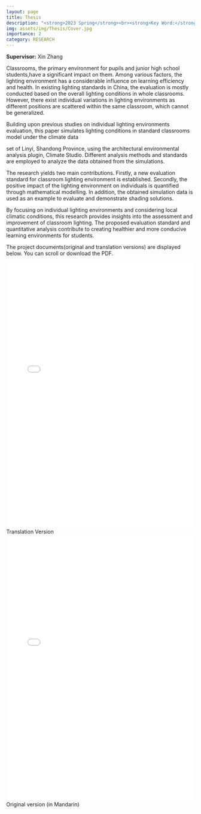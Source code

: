 ```yaml
---
layout: page
title: Thesis
description: "<strong>2023 Spring</strong><br><strong>Key Word:</strong> Thesis; Light Environement; School classroom lighting environment; Daylighting standards; Daylighting simulation; Climate Studio"
img: assets/img/Thesis/Cover.jpg
importance: 2
category: RESEARCH
---
```


<style>
.pdf-container-A4 {
  position: relative;
  width: 100%;
  aspect-ratio: 1.414 / 1; /* A4比例 */
  overflow: hidden;
  /* border-radius: 8px; */
  /* box-shadow: 0 2px 8px rgba(0,0,0,0.15); */
}
.pdf-container-A4-vertical {
  position: relative;
  width: 100%;
  aspect-ratio: 1 / 1.414; /* A4比例 */
  overflow: hidden;
  /* border-radius: 8px; */
  /* box-shadow: 0 2px 8px rgba(0,0,0,0.15); */
}
.pdf-container-square {
  position: relative;
  width: 100%;
  aspect-ratio: 1; 
  overflow: hidden;
  /* border-radius: 8px; */
  /* box-shadow: 0 2px 8px rgba(0,0,0,0.15); */
}
.pdf-container-letter {
  position: relative;
  width: 100%;
  aspect-ratio: 11/8.5;
  overflow: hidden;
  /* border-radius: 8px; */
  /* box-shadow: 0 2px 8px rgba(0,0,0,0.15); */
}
.pdf-frame {
  position: absolute;
  inset: 0;
  width: 100%;
  height: 100%;
  border: none;
}
.video-container {
  position: relative;
  width: 100%;
  aspect-ratio: 16 / 9;
  overflow: hidden;
  border-radius: 8px;
}
.video-container iframe {
  position: absolute;
  top: 0; left: 0;
  width: 100%; height: 100%;
  border: none;
}
</style>

<div class="row">
    <div class="col-sm mb-3 mt-md-0">
        <strong>Supervisor:</strong> Xin Zhang
    </div>
</div>

<p>Classrooms, the primary environment for pupils and junior high school students,have a significant impact on them. Among various factors, the lighting environment has a considerable influence on learning efficiency and health. In existing lighting standards in China, the evaluation is mostly conducted based on the overall lighting conditions in whole classrooms. However, there exist individual variations in lighting environments as different positions are scattered within the same classroom, which cannot be generalized.</p>

<p>Building upon previous studies on individual lighting environments evaluation, this paper simulates lighting conditions in standard classrooms model under the climate data</p>

<p>set of Linyi, Shandong Province, using the architectural environmental analysis plugin, Climate Studio. Different analysis methods and standards are employed to analyze the data obtained from the simulations.</p>

<p>The research yields two main contributions. Firstly, a new evaluation standard for classroom lighting environment is established. Secondly, the positive impact of the lighting environment on individuals is quantified through mathematical modelling. In addition, the obtained simulation data is used as an example to evaluate and demonstrate shading solutions.</p>

By focusing on individual lighting environments and considering local climatic conditions, this research provides insights into the assessment and improvement of classroom lighting. The proposed evaluation standard and quantitative analysis contribute to creating healthier and more conducive learning environments for students.

<p>
  The project documents(original and translation versions) are displayed below. You can scroll or download the PDF.
</p>

<div class="pdf-container-A4-vertical">
  <iframe 
    src="{{ '/assets/pdf/Thesis/Thesis Project_Translation.pdf' | relative_url }}" 
    class="pdf-frame"
    style="border:none;">
  </iframe>
</div>
<div class="caption">
    Translation Version
</div>

<div class="pdf-container-A4-vertical">
  <iframe 
    src="{{ '/assets/pdf/Thesis/Final-upload.pdf' | relative_url }}" 
    class="pdf-frame"
    style="border:none;">
  </iframe>
</div>
<div class="caption">
    Original version (in Mandarin)
</div>
